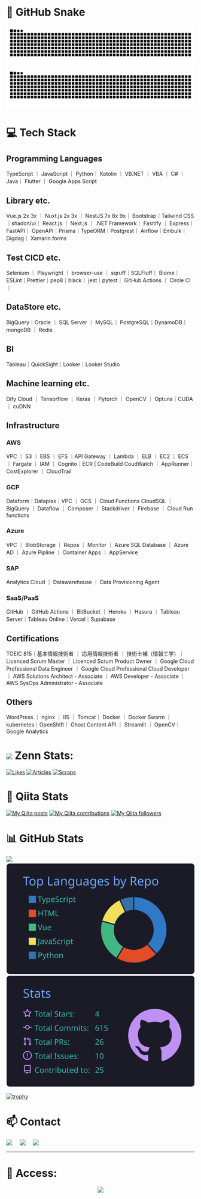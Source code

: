 # 🐍 GitHub Snake
![GitHub Snake Light](https://raw.githubusercontent.com/hiyasichuka/hiyasichuka/output/github-contribution-grid-snake.svg#gh-light-mode-only)
![GitHub Snake dark](https://raw.githubusercontent.com/hiyasichuka/hiyasichuka/output/github-contribution-grid-snake-dark.svg#gh-dark-mode-only)

# 💻 Tech Stack

## Programming Languages

TypeScript ｜ JavaScript ｜ Python｜
Kotolin ｜ VB.NET ｜ VBA ｜ C# ｜ Java｜
Flutter ｜ Google Apps Script

## Library etc.

Vue.js 2x 3x ｜ Nuxt.js 2x 3x ｜ NestJS 7x 8x 9x｜
Bootstrap｜Tailwind CSS｜shadcn/ui｜
React.js ｜ Next.js ｜ .NET Framework｜
Fasitify ｜ Express｜FastAPI｜
OpenAPI｜Prisma｜TypeORM｜Postgrest｜
Airflow｜Embulk｜Digdag｜
Xamarin.forms

## Test CICD etc.

Selenium ｜ Playwright ｜ browser-use ｜ 
sqruff｜SQLFluff｜
Biome｜ESLint｜Prettier｜pep8｜black｜
jest｜pytest｜
GitHub Actions ｜ Circle CI ｜ 


## DataStore etc.

BigQuery｜Oracle ｜ SQL Server ｜ MySQL｜
PostgreSQL｜DynamoDB｜ mongoDB ｜ Redis

## BI

Tableau｜QuickSight｜Looker｜Looker Studio

## Machine learning etc.

Dify Cloud ｜ Tensorflow ｜ Keras ｜ Pytorch ｜ OpenCV ｜ 
Optuna｜CUDA ｜ cuDNN

## Infrastructure

### AWS

VPC ｜ S3 ｜ EBS ｜ EFS ｜API Gateway ｜ Lambda ｜ ELB ｜ 
EC2 ｜ ECS ｜ Fargate ｜ IAM ｜ Cognito｜ECR | CodeBuild
CoudWatch ｜ AppRunner｜
CostExplorer ｜ CloudTrail


### GCP

Dataform｜Dataplex｜VPC ｜ GCS ｜ Cloud Functions 
CloudSQL ｜ BigQuery ｜ Dataflow ｜ Composer ｜
Stackdriver ｜ Firebase ｜ Cloud Run functions

### Azure

VPC ｜ BlobStorage ｜ Repos ｜ Monitor ｜
Azure SQL Database ｜ Azure AD ｜
Azure Pipline ｜ Container Apps ｜ AppService

### SAP

Analytics Cloud ｜ Datawarehouse ｜ Data Provisioning Agent


### SaaS/PaaS

GitHub ｜ GitHub Actions ｜ BitBucket ｜ Heroku ｜ Hasura ｜
Tableau Server｜Tableau Online｜Vercel｜Supabase

## Certifications

TOEIC 815｜基本情報技術者 ｜ 応用情報技術者 ｜
技術士補（情報工学）｜ Licenced Scrum Master ｜
Licenced Scrum Product Owner ｜
Google Cloud Professional Data Engineer ｜
Google Cloud Professional Cloud Developer ｜
AWS Solutions Architect - Associate ｜
AWS Developer - Associate ｜
AWS SysOps Administrator - Associate

## Others

WordPress ｜ nginx ｜ IIS ｜ Tomcat｜
Docker ｜ Docker Swarm ｜ kubernetes｜OpenShift｜
Ghost Content API ｜ Streamlit ｜ OpenCV｜
Google Analytics



# <img src="https://github.com/hiyasichuka/hiyasichuka/assets/52185395/be0623c6-f4f9-4384-b5b9-9fb113f01257" width="3%"> Zenn Stats:

 
[![Likes](https://badgen.org/img/zenn/takaha4k/likes?style=plastic)](https://zenn.dev/takaha4k) [![Articles](https://badgen.org/img/zenn/takaha4k/articles?style=plastic)](https://zenn.dev/takaha4k) [![Scraps](https://badgen.org/img/zenn/takaha4k/scraps?style=plastic)](https://zenn.dev/takaha4k?tab=scraps)

# 🐸 Qiita Stats
 
[![My Qiita posts](https://qiita-badge.apiapi.app/s/takaha4k/posts.svg)](http://qiita.com/takaha4k) [![My Qiita contributions](https://qiita-badge.apiapi.app/s/takaha4k/contributions.svg)](http://qiita.com/takaha4k) [![My Qiita followers](https://qiita-badge.apiapi.app/s/takaha4k/followers.svg)](http://qiita.com/takaha4k)

# 📊 GitHub Stats

[![](https://raw.githubusercontent.com/takaha4k/hiyasichuka/master/profile-summary-card-output/tokyonight/0-profile-details.svg)](https://github.com/vn7n24fzkq/github-profile-summary-cards)
[![](https://raw.githubusercontent.com/hiyasichuka/hiyasichuka/master/profile-summary-card-output/tokyonight/1-repos-per-language.svg)](https://github.com/vn7n24fzkq/github-profile-summary-cards)
[![](https://raw.githubusercontent.com/hiyasichuka/hiyasichuka/master/profile-summary-card-output/tokyonight/3-stats.svg)](https://github.com/vn7n24fzkq/github-profile-summary-cards)
 
[![trophy](https://github-profile-trophy.vercel.app/?username=hiyasichuka)](https://github.com/ryo-ma/github-profile-trophy)


# 📫 Contact

<a href="https://twitter.com/takaha4k"><img src="https://img.shields.io/badge/twitter-%231DA1F2.svg?&style=for-the-badge&logo=twitter&logoColor=white" /></a>&nbsp;&nbsp;&nbsp;&nbsp;
 <a href="https://www.linkedin.com/in/takaha4k/"><img src="https://img.shields.io/badge/linkedin-%230077B5.svg?&style=for-the-badge&logo=linkedin&logoColor=white" /></a>&nbsp;&nbsp;&nbsp;&nbsp;
  <a href="mailto:hiyasichukahajimemasita@gmail.com?subject=Came%20from%20Github"><img src="https://img.shields.io/badge/gmail-%23D14836.svg?&style=for-the-badge&logo=gmail&logoColor=white" /></a>&nbsp;&nbsp;&nbsp;&nbsp;
</p>

---

# 👣 Access:

<div align="center"> <img src="https://profile-counter.glitch.me/Gt/count.svg?"  /> </div>
